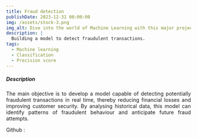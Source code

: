```yaml
---
title: Fraud detection
publishDate: 2023-12-31 00:00:00
img: /assets/stock-3.png
img_alt: Dive into the world of Machine Learning with this major project.
description: |
  Building a model to detect fraudulent transactions.
tags:
  - Machine learning
  - Classification
  - Precision score
---
```


##### Description 

<p style="text-align: justify;">
The main objective is to develop a model capable of detecting potentially fraudulent transactions in real time, thereby reducing financial losses and improving customer security. By analysing historical data, this model can identify patterns of fraudulent behaviour and anticipate future fraud attempts.
</p>


 Github : 
